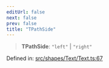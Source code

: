 ```yaml
---
editUrl: false
next: false
prev: false
title: "TPathSide"
---
```


> **TPathSide**: `"left"` \| `"right"`

Defined in: [src/shapes/Text/Text.ts:67](https://github.com/fabricjs/fabric.js/blob/8748628df7e9de00ba77413bfc3ad9e9fe9d4f30/src/shapes/Text/Text.ts#L67)
